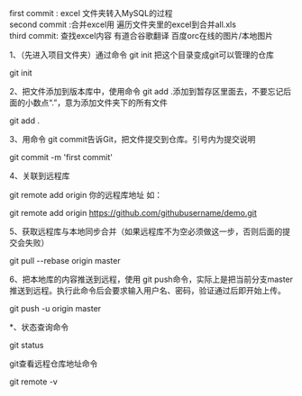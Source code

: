 first commit : excel 文件夹转入MySQL的过程  
second commit :合并excel用 遍历文件夹里的excel到合并all.xls   
third commit: 查找excel内容  有道合谷歌翻译 百度orc在线的图片/本地图片    

1、（先进入项目文件夹）通过命令 git init 把这个目录变成git可以管理的仓库

git init

2、把文件添加到版本库中，使用命令 git add .添加到暂存区里面去，不要忘记后面的小数点“.”，意为添加文件夹下的所有文件

git add .

3、用命令 git commit告诉Git，把文件提交到仓库。引号内为提交说明

git commit -m 'first commit'

4、关联到远程库

git remote add origin 你的远程库地址
如：

git remote add origin https://github.com/githubusername/demo.git

5、获取远程库与本地同步合并（如果远程库不为空必须做这一步，否则后面的提交会失败）

git pull --rebase origin master

6、把本地库的内容推送到远程，使用 git push命令，实际上是把当前分支master推送到远程。执行此命令后会要求输入用户名、密码，验证通过后即开始上传。

git push -u origin master

*、状态查询命令

git status


git查看远程仓库地址命令

git remote -v